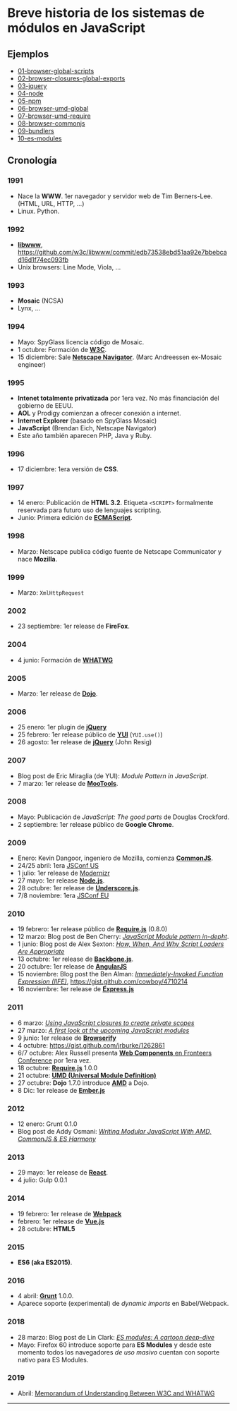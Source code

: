 # Breve historia de los sistemas de módulos en JavaScript

<!--
## Índice

* [Preámbulo](#)
* [¿Por qué módulos?](#)
* [1991-1994: Prehistoria](#)
* [1995-2001: 1era guerra de los browsers](#)
  - [Ejemplo: Global party](#)
* [2002-2005: La era oscura](#)
* [2006-2008: En busca de la luz (jQuery, YUI, Dojo...)](#)
  - [Ejemplo: Clausuras e IIFEs](#)
  - [Ejemplo: jQuery plugin?](#)
* [2009-2010: Nuevas fronteras (Node.js, NPM, CommonJS, Require.js, AMD, UMD, ...)](#)
  - [Ejemplo: AMD, CommonJS, UMD](#)
  - [Ejemplo: Node.js y NPM](#)
* [2011-2012: Hacia la universalidad](#)
* [2013-2014: Bundlers](#)
* [2015-presente: Consolidación (ES6+, Webpack, Babel, ES Modules)](#)
  - [Ejemplo: Bundlers (webpack)](#)
  - [ES Modules](#)
* [Cronología](#)

***

## Preámbulo

![battle](./battle.png)

**JavaScript**, como lenguaje de programación, es conocido por tener una barrera
de entrada relativamente baja, dado su carácter dinámico y laxo. Al mismo tiempo
es un lenguaje que **esconde un montón de _quirks_ y cosas raras producto de una
historia cuanto menos peculiar**.

## ¿Por qué módulos?

* Separación de responsabilidades
* Encapsulación (scope, namespaces)
* Reuso
* Arquitectura
* Colaboración (ecosistema)

## 1991-1994: Prehistoria

![](https://applauss.com/wp-content/uploads/2016/08/Tim-Berners-Lee-Dia-Internauta-770x513.jpg)

Ninguna historia se origina de la nada. Antes de embarcarnos en este viaje a
través de la evolución de la _idea_ de _modularidad_ en JavaScript, me gustaría
primero presentar a la **_web_**, y en particular al **_navegador_ web**, que es
el entorno donde nacerá después nuestro estimado _JavaScript_.

Tim Berners-Lee, inventor de la web (no confundir con la internet), construyó el
primer navegador web, así como el primer servidor web en CERN, Suiza. Comienza
el trabajo sobre la web (`WorldWideWeb`) como proyecto personal alrededor de
1998, pero es en 2001 cuando lo presenta al mundo, ya como un proyecto bajo el
paraguas de CERN. Este es el nacimiento de la plataforma web, y la primera
descripción de `HTTP` y `HTML` entre otras _piezas fundamentales_ del _stack_ al
que hoy en día estamos tan acostumbrados.

En este momento, el principal objetivo de la web es poder compartir documentos,
vincularlos, y que sea en un formato universal e interoperable (agnóstico de
sistema operativo o software específico). Todavía no se proyecta como una
plataforma donde ofrecer _aplicaciones_, y todavía no tenemos la habilidad de
ejecutar scripts en el cliente; JavaScript nacerá en pocos años más, aunque
inicialmente tampoco con la intención de ser un lenguaje de uso general con el
que construir aplicaciones complejas, eso será una grata sorpresa que nos traerá
el futuro.

En paralelo, en el año 2001 ocurren otros 2 eventos que junto a la web cambiarán
el destino de la computación como la conocemos hoy, nada más y nada menos que
el nacimiento de **_Linux_** y **_Python_**.

La web fue concebida desde un inicio como un proyecto/recurso abierto. Solo un
año más tarde, en 1992, Tim Berners-Lee ya había hecho disponible la librería
[`libwww`](https://en.wikipedia.org/wiki/Libwww), que sería el punto de partida
para el desarrollo de la primera generación de navegadores web para UNIX, como
Line Mode, Viola y otros.

En 1993 aparece **Mosaic**, desarrollado por NCSA (National Centre for
Supercomputing Applications), el cual servirá de base para varios navegadores,
entre ellos **SpyGlass Mosaic** en 1994, que será después el punto de partida
para la primera versión de **Internet Explorer** en 1995.

Por otro lado, en 1994 también aparece **Netscape Navigator**, desarrollado por
Marc Andreessen, ex-ingeniero de Mosaic, pero que en vez de evolucionar el
código fuente de Mosaic re-escribe desde cero el navegador.

Este mismo año, en 1994, se funda [**W3C**](https://en.wikipedia.org/wiki/World_Wide_Web_Consortium)
(World Wide Web Consortium) con la intención de guiar y estandarizar las
tecnologías del stack de la web.

## 1995-2001: 1era guerra de los browsers

![](https://miro.medium.com/max/1200/1*bdpyGbH7UGptT81Poz3OLQ.png)

El año 1995 es un punto de inflexión en la evolución de la web. Por un lado,
el gobierno de EEUU deja de financiar parte de la infraestructura de la internet
y esta queda por primera vez totalmente privatizada. La internet y la web dejan
de ser algo limitado al mundo académico, de la investigación y militar, y
comienzan a estar disponibles también para el público en general.

En este contexto, ese mismo año **AOL** y Prodigy comienzan a ofrecer conexión a
internet en EEUU.

Durante el transcurso de 1995 verán la luz no solo **_JavaScript_**, sino
también **_PHP_**, **_Ruby_** y **_Java_**.

* **Netscape vs Internet Explorer**
* Win95 (Plus!)

> "First browser war ended with Internet Explorer having no remaining serious
> competition for its market share. This also brought an end to the rapid
> innovation in web browsers; until 2006, there was only one new version of
> Internet Explorer since the version 6.0 release in 2001."
> https://en.m.wikipedia.org/wiki/Browser_wars

> Like HTML 2, HTML 3 did not become a standard. HTML 3.2 was the first
> formally approved, industry-wide HTML standard, a W3C "Recommendation."
>
> Source: http://www.martinrinehart.com/frontend-engineering/engineers/html/html-tag-history.html

> The `<SCRIPT>` tag was "reserved for future use with scripting languages."
> It was one of the `<HEAD>` elements.

## 2002-2005: La era oscura

![](https://eclecticlightdotcom.files.wordpress.com/2017/08/turnerfishermenatsea.jpg?w=1024)

Terminada la guerra de los browsers, entramos a un período dominado por Internet
Explorer y un estancamiento en el desarrollo del stack web.

## 2006-2008: En busca de la luz

![](https://hemophilianewstoday.com/wp-content/uploads/2019/12/shutterstock_387741175-1000x480-1-e1576695181709.jpg)

Desde mi punto de vista, 2006 representa un momento en el tiempo en el que la
incipiente _comunidad de usuarios_ de JavaScript comienza a encontrar su
identidad, su _estilo_, y finalmente comenzamos a soñar con un futuro mejor;
todo esto en gran parte a `jQuery` y `YUI`.

jQuery en particular nos dió una API estable y predecible sobre la que

## 2009-2010: Nuevas fronteras

![](https://media.istockphoto.com/vectors/vector-retro-astronaut-couple-on-a-planet-illustration-vector-id1180334708?k=6&m=1180334708&s=612x612&w=0&h=s4bJDIdYDVwiJZOJS78ZeeGqxd0dPH8lCPIR46Kwap4=)

> "The CommonJS group defined a module format to solve JavaScript scope issues
> by making sure each module is executed in its namespace. This is achieved by
> forcing modules to explicitly export those variables it wants to expose to
> the “universe,” and also by defining those other modules required to
> properly work."
> — Webpack Docs

## 2011-2012: Hacia la universalidad

...

## 2013-2014: Bundlers

...

## 2015-presente: Consolidación

...

***
-->

## Ejemplos

* [01-browser-global-scripts](./01-browser-global-scripts)
* [02-browser-closures-global-exports](./02-browser-closures-global-exports)
* [03-jquery](./03-jquery)
* [04-node](./04-node)
* [05-npm](./05-npm)
* [06-browser-umd-global](./06-browser-umd-global)
* [07-browser-umd-require](./07-browser-umd-require)
* [08-browser-commonjs](./08-browser-commonjs)
* [09-bundlers](./09-bundlers)
* [10-es-modules](./10-es-modules)

## Cronología

### 1991

* Nace la **WWW**. 1er navegador y servidor web de Tim Berners-Lee. (HTML, URL,
  HTTP, ...)
* Linux. Python.

### 1992

* [**libwww**](https://en.wikipedia.org/wiki/Libwww), https://github.com/w3c/libwww/commit/edb73538ebd51aa92e7bbebcad16d1f74ec093fb
* Unix browsers: Line Mode, Viola, ...

### 1993

* **Mosaic** (NCSA)
* Lynx, ...

### 1994

* Mayo: SpyGlass licencia código de Mosaic.
* 1 octubre: Formación de [**W3C**](https://en.wikipedia.org/wiki/World_Wide_Web_Consortium).
* 15 diciembre: Sale [**Netscape Navigator**](https://en.wikipedia.org/wiki/Netscape_Navigator). (Marc Andreessen ex-Mosaic engineer)

### 1995

* **Intenet totalmente privatizada** por 1era vez. No más financiación del
  gobierno de EEUU.
* **AOL** y Prodigy comienzan a ofrecer conexión a internet.
* **Internet Explorer** (basado en SpyGlass Mosaic)
* **JavaScript** (Brendan Eich, Netscape Navigator)
* Este año también aparecen PHP, Java y Ruby.

### 1996

* 17 diciembre: 1era versión de **CSS**.

### 1997

* 14 enero: Publicación de **HTML 3.2**. Etiqueta `<SCRIPT>` formalmente
  reservada para futuro uso de lenguajes scripting.
* Junio: Primera edición de [**ECMAScript**](https://en.wikipedia.org/wiki/ECMAScript).

### 1998

* Marzo: Netscape publica código fuente de Netscape Communicator y nace
  **Mozilla**.

### 1999

* Marzo: `XmlHttpRequest`

### 2002

* 23 septiembre: 1er release de **FireFox**.

### 2004

* 4 junio: Formación de [**WHATWG**](https://whatwg.org/)

### 2005

* Marzo: 1er release de [**Dojo**](https://dojotoolkit.org/).

### 2006

* 25 enero: 1er plugin de [**jQuery**](https://jquery.com/)
* 25 febrero: 1er release público de [**YUI**](https://clarle.github.io/yui3/) (`YUI.use()`)
* 26 agosto: 1er release de [**jQuery**](https://jquery.com/) (John Resig)

### 2007

* Blog post de Eric Miraglia (de YUI): _Module Pattern in JavaScript_.
* 7 marzo: 1er release de [**MooTools**](https://mootools.net/).

### 2008

* Mayo: Publicación de _JavaScript: The good parts_ de Douglas Crockford.
* 2 septiembre: 1er release público de **Google Chrome**.

### 2009

* Enero: Kevin Dangoor, ingeniero de Mozilla, comienza [**CommonJS**](https://en.wikipedia.org/wiki/CommonJS).
* 24/25 abril: 1era [JSConf US](http://2009.jsconf.us/)
* 1 julio: 1er release de [Modernizr](https://modernizr.com/)
* 27 mayo: 1er release [**Node.js**](https://nodejs.org/).
* 28 octubre: 1er release de [**Underscore.js**](http://underscorejs.org/).
* 7/8 noviembre: 1era [JSConf EU](https://www.jsconf.eu/2009/speakers.html)

### 2010

* 19 febrero: 1er release público de [**Require.js**](https://requirejs.org/) (0.8.0)
* 12 marzo: Blog post de Ben Cherry: [_JavaScript Module pattern in-depht_](http://www.adequatelygood.com/JavaScript-Module-Pattern-In-Depth.html).
* 1 junio: Blog post de Alex Sexton: [_How, When, And Why Script Loaders Are Appropriate_](https://docs.microsoft.com/en-us/previous-versions/msdn10/hh227261(v=msdn.10))
* 13 octubre: 1er release de [**Backbone.js**](http://backbonejs.org/).
* 20 octubre: 1er release de [**AngularJS**](https://angularjs.org/)
* 15 noviembre: Blog post the Ben Alman: [_Immediately-Invoked Function Expression (IIFE)_](http://benalman.com/news/2010/11/immediately-invoked-function-expression/), https://gist.github.com/cowboy/4710214
* 16 noviembre: 1er release de [**Express.js**](http://expressjs.com/)

### 2011

* 6 marzo: [_Using JavaScript closures to create private scopes_](https://lupomontero.com/using-javascript-closures-to-create-private-scopes)
* 27 marzo: [_A first look at the upcoming JavaScript modules_](https://2ality.com/2011/03/first-look-at-upcoming-javascript.html)
* 9 junio: 1er release de [**Browserify**](http://browserify.org/)
* 4 octubre: https://gist.github.com/jrburke/1262861
* 6/7 octubre: Alex Russell presenta [**Web Components** en Fronteers Conference](https://fronteers.nl/congres/2011/sessions/web-components-and-model-driven-views-alex-russell)
  por 1era vez.
* 18 octubre: [**Require.js**](https://requirejs.org/) 1.0.0
* 21 octubre: [**UMD (Universal Module Definition)**](https://github.com/umdjs/umd)
* 27 octubre: **Dojo** 1.7.0 introduce [**AMD**](https://en.wikipedia.org/wiki/Asynchronous_module_definition) a Dojo.
* 8 Dic: 1er release de [**Ember.js**](https://emberjs.com/)

### 2012

* 12 enero: Grunt 0.1.0
* Blog post de Addy Osmani: [_Writing Modular JavaScript With AMD, CommonJS & ES Harmony_](https://addyosmani.com/writing-modular-js/)

### 2013

* 29 mayo: 1er release de [**React**](https://reactjs.org/).
* 4 julio: Gulp 0.0.1

### 2014

* 19 febrero: 1er release de [**Webpack**](https://webpack.js.org/)
* febrero: 1er release de [**Vue.js**](https://vuejs.org/)
* 28 octubre: **HTML5**

### 2015

* **ES6 (aka ES2015)**.

### 2016

* 4 abril: [**Grunt**](http://gruntjs.com/) 1.0.0.
* Aparece soporte (experimental) de _dynamic imports_ en Babel/Webpack.

### 2018

* 28 marzo: Blog post de Lin Clark: [_ES modules: A cartoon deep-dive_](https://hacks.mozilla.org/2018/03/es-modules-a-cartoon-deep-dive/)
* Mayo: Firefox 60 introduce soporte para **ES Modules** y desde este momento
  todos los navegadores _de uso masivo_ cuentan con soporte nativo para ES
  Modules.

### 2019

* Abril: [Memorandum of Understanding Between W3C and WHATWG](https://www.w3.org/2019/04/WHATWG-W3C-MOU.html)

***

<!--
* https://dl.acm.org/doi/pdf/10.1145/3386327
* https://auth0.com/blog/a-brief-history-of-javascript/
* https://developer.mozilla.org/en-US/docs/Web/JavaScript/Guide/Modules
-->
